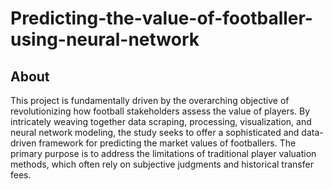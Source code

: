 # Predicting-the-value-of-footballer-using-neural-network
## About
This project is fundamentally driven by the overarching objective of revolutionizing how football stakeholders assess the value of players. By intricately weaving together data scraping, processing, visualization, and neural network modeling, the study seeks to offer a sophisticated and data-driven framework for predicting the market values of footballers. The primary purpose is to address the limitations of traditional player valuation methods, which often rely on subjective judgments and historical transfer fees.
